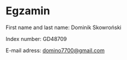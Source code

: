 # Egzamin

First name and last name: Dominik Skowroński

Index number: GD48709

E-mail adress: domino7700@gmail.com
